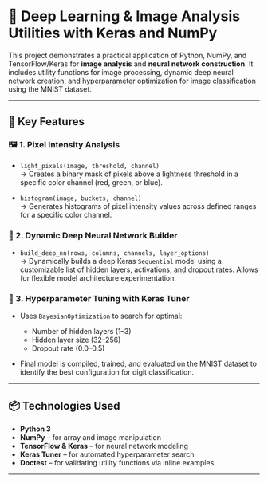 # 🧠 Deep Learning & Image Analysis Utilities with Keras and NumPy

This project demonstrates a practical application of Python, NumPy, and TensorFlow/Keras for **image analysis** and **neural network construction**. It includes utility functions for image processing, dynamic deep neural network creation, and hyperparameter optimization for image classification using the MNIST dataset.

---

## 🚀 Key Features

### 🖼️ 1. Pixel Intensity Analysis
- `light_pixels(image, threshold, channel)`  
  → Creates a binary mask of pixels above a lightness threshold in a specific color channel (red, green, or blue).

- `histogram(image, buckets, channel)`  
  → Generates histograms of pixel intensity values across defined ranges for a specific color channel.

### 🧠 2. Dynamic Deep Neural Network Builder
- `build_deep_nn(rows, columns, channels, layer_options)`  
  → Dynamically builds a deep Keras `Sequential` model using a customizable list of hidden layers, activations, and dropout rates. Allows for flexible model architecture experimentation.

### 🧪 3. Hyperparameter Tuning with Keras Tuner
- Uses `BayesianOptimization` to search for optimal:
  - Number of hidden layers (1–3)
  - Hidden layer size (32–256)
  - Dropout rate (0.0–0.5)

- Final model is compiled, trained, and evaluated on the MNIST dataset to identify the best configuration for digit classification.

---

## 📦 Technologies Used

- **Python 3**
- **NumPy** – for array and image manipulation
- **TensorFlow & Keras** – for neural network modeling
- **Keras Tuner** – for automated hyperparameter search
- **Doctest** – for validating utility functions via inline examples

---
